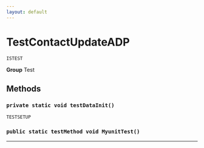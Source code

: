 ```yaml
---
layout: default
---
```

# TestContactUpdateADP

`ISTEST`



**Group** Test

## Methods
### `private static void testDataInit()`

`TESTSETUP`
### `public static testMethod void MyunitTest()`
---
